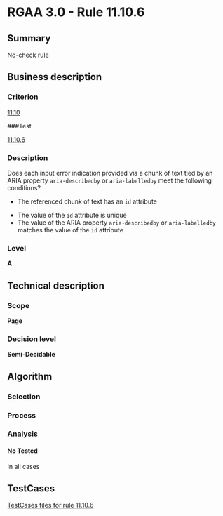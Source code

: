 # RGAA 3.0 -  Rule 11.10.6

## Summary

No-check rule

## Business description

### Criterion

[11.10](http://asqatasun.github.io/RGAA--3.0--EN/RGAA3.0_Criteria_English_version_v1.html#crit-11-10)

###Test

[11.10.6](http://asqatasun.github.io/RGAA--3.0--EN/RGAA3.0_Criteria_English_version_v1.html#test-11-10-6)

### Description
Does each input error indication provided via
    a chunk of text tied by an ARIA property
    <code>aria-describedby</code> or <code>aria-labelledby</code> meet the following
    conditions?
    <ul><li> The referenced chunk of
   text has an <code>id</code> attribute</li>
  <li> The value of the <code>id</code>
   attribute is unique</li>
  <li> The value of the ARIA
   property <code>aria-describedby</code> or <code>aria-labelledby</code> matches
   the value of the <code>id</code> attribute</li>
    </ul> 


### Level

**A**

## Technical description

### Scope

**Page**

### Decision level

**Semi-Decidable**

## Algorithm

### Selection

### Process

### Analysis

#### No Tested 

In all cases




##  TestCases 

[TestCases files for rule 11.10.6](https://gitlab.com/asqatasun/Asqatasun/-/tree/master/rules/rules-rgaa3.0/src/test/resources/testcases/rgaa30/Rgaa30Rule111006/) 


